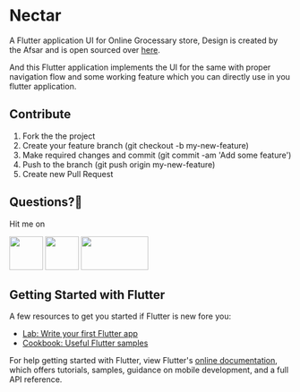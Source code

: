 # Nectar

A Flutter application UI for Online Grocessary store, Design is created by the Afsar and is open sourced over [here](https://www.figma.com/community/file/882645007956337261).

And this Flutter application implements the UI for the same with proper navigation flow and some working feature which you can directly use in you flutter application.

## Contribute
1. Fork the the project
2. Create your feature branch (git checkout -b my-new-feature)
3. Make required changes and commit (git commit -am 'Add some feature')
4. Push to the branch (git push origin my-new-feature)
5. Create new Pull Request

## Questions?🤔

Hit me on

<a href="https://twitter.com/ibhavikmakwana"><img src="https://cdn4.iconfinder.com/data/icons/social-media-icons-the-circle-set/48/twitter_circle-512.png" height="60" width="60"></a>
<a href="https://medium.com/@ibhavikmakwana"><img src="https://encrypted-tbn0.gstatic.com/images?q=tbn:ANd9GcR5Y8QSFYw2fTmn2wI9jPcX504ArAX9_W518g&usqp=CAU&ec=45761791" height="60" width="60"></a>
<a href="https://www.linkedin.com/in/ibhavikmakwana/"><img src="https://cdn.worldvectorlogo.com/logos/linkedin-logo-2013.svg" height="60" width="120"></a>


## Getting Started with Flutter

A few resources to get you started if Flutter is new fore you:

- [Lab: Write your first Flutter app](https://flutter.dev/docs/get-started/codelab)
- [Cookbook: Useful Flutter samples](https://flutter.dev/docs/cookbook)

For help getting started with Flutter, view Flutter's
[online documentation](https://flutter.dev/docs), which offers tutorials,
samples, guidance on mobile development, and a full API reference.

